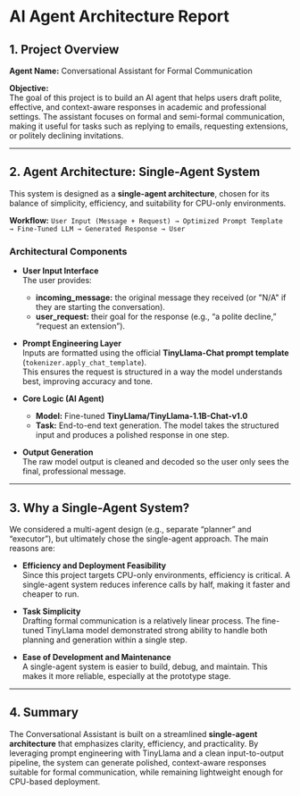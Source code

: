 # AI Agent Architecture Report

## 1. Project Overview
**Agent Name:** Conversational Assistant for Formal Communication  

**Objective:**  
The goal of this project is to build an AI agent that helps users draft polite, effective, and context-aware responses in academic and professional settings. The assistant focuses on formal and semi-formal communication, making it useful for tasks such as replying to emails, requesting extensions, or politely declining invitations.  

---

## 2. Agent Architecture: Single-Agent System
This system is designed as a **single-agent architecture**, chosen for its balance of simplicity, efficiency, and suitability for CPU-only environments.  

**Workflow:**  ```User Input (Message + Request) → Optimized Prompt Template → Fine-Tuned LLM → Generated Response → User```

### Architectural Components

- **User Input Interface**  
  The user provides:  
  - **incoming_message:** the original message they received (or "N/A" if they are starting the conversation).  
  - **user_request:** their goal for the response (e.g., “a polite decline,” “request an extension”).  

- **Prompt Engineering Layer**  
  Inputs are formatted using the official **TinyLlama-Chat prompt template** (`tokenizer.apply_chat_template`).  
  This ensures the request is structured in a way the model understands best, improving accuracy and tone.  

- **Core Logic (AI Agent)**  
  - **Model:** Fine-tuned **TinyLlama/TinyLlama-1.1B-Chat-v1.0**  
  - **Task:** End-to-end text generation. The model takes the structured input and produces a polished response in one step.  

- **Output Generation**  
  The raw model output is cleaned and decoded so the user only sees the final, professional message.  

---

## 3. Why a Single-Agent System?
We considered a multi-agent design (e.g., separate “planner” and “executor”), but ultimately chose the single-agent approach. The main reasons are:  

- **Efficiency and Deployment Feasibility**  
  Since this project targets CPU-only environments, efficiency is critical. A single-agent system reduces inference calls by half, making it faster and cheaper to run.  

- **Task Simplicity**  
  Drafting formal communication is a relatively linear process. The fine-tuned TinyLlama model demonstrated strong ability to handle both planning and generation within a single step.  

- **Ease of Development and Maintenance**  
  A single-agent system is easier to build, debug, and maintain. This makes it more reliable, especially at the prototype stage.  

---

## 4. Summary
The Conversational Assistant is built on a streamlined **single-agent architecture** that emphasizes clarity, efficiency, and practicality. By leveraging prompt engineering with TinyLlama and a clean input-to-output pipeline, the system can generate polished, context-aware responses suitable for formal communication, while remaining lightweight enough for CPU-based deployment.  
